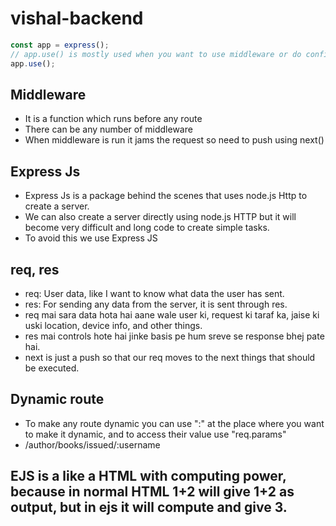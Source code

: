 # vishal-backend

```javascript
const app = express();
// app.use() is mostly used when you want to use middleware or do configuration setting
app.use();
```
## Middleware 
- It is a function which runs before any route
- There can be any number of middleware
- When middleware is run it jams the request so need to push using next()

## Express Js
- Express Js is a package behind the scenes that uses node.js Http to create a server.
- We can also create a server directly using node.js HTTP but it will become very difficult and long code to create simple tasks.
- To avoid this we use Express JS

## req, res
- req: User data, like I want to know what data the user has sent.
- res: For sending any data from the server, it is sent through res.
- req mai sara data hota hai aane wale user ki, request ki taraf ka, jaise ki uski location, device info, and other things.
- res mai controls hote hai jinke basis pe hum sreve se response bhej pate hai.
- next is just a push so that our req moves to the next things that should be executed.

## Dynamic route
- To make any route dynamic you can use ":" at the place where you want to make it dynamic, and to access their value use "req.params"
- /author/books/issued/:username


## EJS is a like a HTML with computing power, because in normal HTML 1+2 will give 1+2 as output, but in ejs it will compute and give 3.
